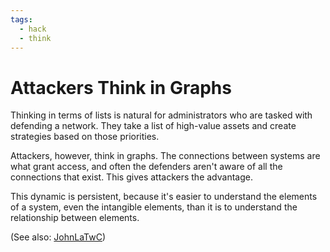 ```yaml
---
tags:
  - hack
  - think
---
```

# Attackers Think in Graphs

Thinking in terms of lists is natural for administrators who are tasked with defending a network. They take a list of high-value assets and create strategies based on those priorities.

Attackers, however, think in graphs. The connections between systems are what grant access, and often the defenders aren't aware of all the connections that exist. This gives attackers the advantage.

This dynamic is persistent, because it's easier to understand the elements of a system, even the intangible elements, than it is to understand the relationship between elements.

(See also: [JohnLaTwC](https://github.com/JohnLaTwC/Shared/blob/master/Defenders%20think%20in%20lists.%20Attackers%20think%20in%20graphs.%20As%20long%20as%20this%20is%20true%2C%20attackers%20win.md))
